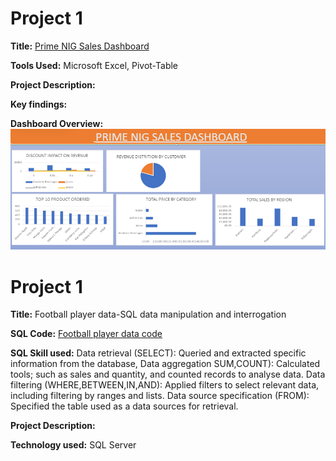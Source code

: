 # Project 1

**Title:** [Prime NIG Sales Dashboard](https://github.com/GCFRSAM007/GCFRSAM007.github.io)

**Tools Used:** Microsoft Excel, Pivot-Table

**Project Description:**

**Key findings:**

**Dashboard Overview:**
![Capture](Capture.PNG)

# Project 1

**Title:** Football player data-SQL data manipulation and interrogation

**SQL Code:** [Football player data code](https://github.com/GCFRSAM007/GCFRSAM007.github.io/blob/main/Data_Record.SQL)

**SQL Skill used:**
Data  retrieval (SELECT): Queried and extracted specific information from the database, 
Data aggregation SUM,COUNT): Calculated tools; such as sales and quantity, and counted records to analyse data. 
Data filtering (WHERE,BETWEEN,IN,AND): Applied filters to select relevant data, including filtering by ranges and lists.
Data source specification (FROM): Specified the table used as a data sources for retrieval.

**Project Description:**

**Technology used:** SQL Server
